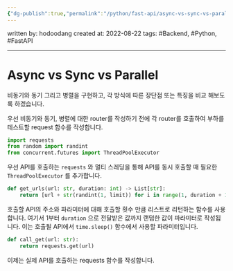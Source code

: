 ```yaml
---
{"dg-publish":true,"permalink":"/python/fast-api/async-vs-sync-vs-parallel/","dgHomeLink":true,"dgPassFrontmatter":false}
---
```



written by: hodoodang
created at: 2022-08-22
tags: #Backend, #Python, #FastAPI 

---

# Async vs Sync vs Parallel
비동기와 동기 그리고 병렬을 구현하고, 각 방식에 따른 장단점 또는 특징을 비교 해보도록 하겠습니다.

우선 비동기와 동기, 병렬에 대한 router를 작성하기 전에 각 router를 호출하여 부하를 테스트할 request 함수를 작성합니다.

```python
import requests
from random import randint
from concurrent.futures import ThreadPoolExecutor
```
우선 API를 호출하는 `requests` 와 멀티 스레딩을 통해 API를 동시 호출할 때 필요한 `ThreadPoolExecutor` 를 추가합니다.

```python
def get_urls(url: str, duration: int) -> List[str]:
    return [url + str(randint(1, limit)) for i in range(1, duration + 1)]
```
호출할 API의 주소와 파라미터에 대해 호출할 횟수 만큼 리스트로 리턴하는 함수를 사용합니다. 여기서 1부터 `duration` 으로 전달받은 값까지 랜덤한 값이 파라미터로 작성됩니다. 이는 호출될 API에서 `time.sleep()` 함수에서 사용할 파라미터입니다.

```python
def call_get(url: str):
    return requests.get(url)
```
이제는 실제 API를 호출하는 requests 함수를 작성합니다.

